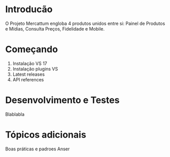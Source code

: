 # Introducão
O Projeto Mercattum engloba 4 produtos unidos entre si: Painel de Produtos e Mídias, Consulta Preços, Fidelidade e Mobile.

# Começando
1.	Instalação VS 17
2.	Instalação plugins VS
3.	Latest releases
4.	API references

# Desenvolvimento e Testes
Blablabla

# Tópicos adicionais
Boas práticas e padroes Anser

